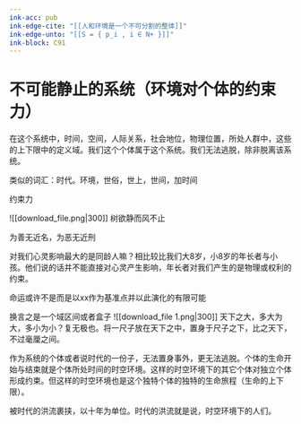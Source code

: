 ```yaml
---
ink-acc: pub
ink-edge-cite: "[[人和环境是一个不可分割的整体]]"
ink-edge-unto: "[[S = { p_i , i ∈ N+ }]]"
ink-block: C91
---
```


# 不可能静止的系统（环境对个体的约束力）

在这个系统中，时间，空间，人际关系，社会地位，物理位置，所处人群中，这些的上下限中的定义域。我们这个个体属于这个系统。我们无法逃脱，除非脱离该系统。

类似的词汇：时代。环境，世俗，世上，世间，加时间

约束力

![[download_file.png|300]]
树欲静而风不止

为善无近名，为恶无近刑

对我们心灵影响最大的是同龄人嘛？相比较比我们大8岁，小8岁的年长者与小孩。他们说的话并不能直接对心灵产生影响，年长者对我们产生的是物理或权利的约束。

命运或许不是而是以xx作为基准点并以此演化的有限可能

换言之是一个域区间或者盒子
![[download_file 1.png|300]]
天下之大，多大为大，多小为小？复无极也。将一尺子放在天下之中，置身于尺子之下，比之天下，不过毫厘之间。

作为系统的个体或者说时代的一份子，无法置身事外，更无法逃脱。个体的生命开始与结束就是个体所处时间的时空环境。这样的时空环境下的其它个体对独立个体形成约束。但这样的时空环境也是这个独特个体的独特的生命旅程（生命的上下限）。

被时代的洪流裹挟，以十年为单位。时代的洪流就是说，时空环境下的人们。